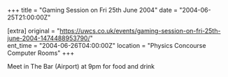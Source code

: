+++
title = "Gaming Session on Fri 25th June 2004"
date = "2004-06-25T21:00:00Z"

[extra]
original = "https://uwcs.co.uk/events/gaming-session-on-fri-25th-june-2004-1474488953790/"    
ent_time = "2004-06-26T04:00:00Z"
location = "Physics Concourse Computer Rooms"
+++

Meet in The Bar (Airport) at 9pm for food and drink

